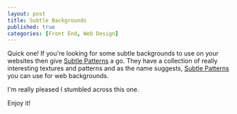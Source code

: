 ```yaml
---
layout: post
title: Subtle Backgrounds
published: true
categories: [Front End, Web Design]
---
```


Quick one! If you're looking for some subtle backgrounds to use on your websites then give [Subtle Patterns](https://www.toptal.com/designers/subtlepatterns/) a go. They have a collection of really interesting textures and patterns and as the name suggests, [Subtle Patterns](https://www.toptal.com/designers/subtlepatterns/) you can use for web backgrounds.

I'm really pleased I stumbled across this one.

Enjoy it!
